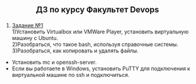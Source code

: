  ## <p align=center> **ДЗ по курсу Факультет Devops**
 1. [Задание №1](https://github.com/Alexei-T/geek/tree/master/1)  
1)Установить Virtualbox или VMWare Player, установить виртуальную машину с Ubuntu.  
2)Разобраться, что такое bash, используя справочные системы.  
3)Разобраться, как копировать и удалять файлы.  
* Установить mc и openssh-server.  
* Если вы работаете в Windows, установить PuTTY для подключения к виртуальной машине по ssh и подключиться.
